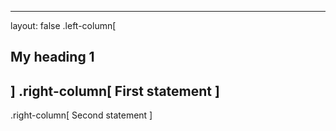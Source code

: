 ---
layout: false
.left-column[
## My heading 1
]
.right-column[
First statement 
]
--
.right-column[
Second statement
]
